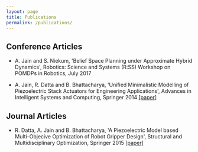 ```yaml
---
layout: page
title: Publications
permalink: /publications/
---
```

<!-- Conference Articles -->
<div class="toc">
  <h2>Conference Articles</h2>
  <ul class="texts">  
    <li class="text-title">
      <p>A. Jain and S. Niekum, 'Belief Space Planning under Approximate Hybrid Dynamics', Robotics: Science and Systems (R:SS) Workshop on POMDPs in Robotics, July 2017 </p> 
    </li>
    <li class="text-title">
      <p> A. Jain, R. Datta and B. Bhattacharya, 'Unified Minimalistic Modelling of Piezoelectric Stack Actuators for Engineering Applications', Advances in Intelligent Systems and Computing, Springer 2014 <a href="http://link.springer.com/chapter/10.1007/978-3-319-16841-8_42" target="_blank"> [paper] </a> </p>
    </li>
  </ul>
</div>

<!-- Journal Articles -->
<div class="toc">
  <h2>Journal Articles</h2>
  <ul class="texts">  
    <li class="text-title">
      <p> R. Datta, A. Jain and B. Bhattacharya, 'A Piezoelectric Model based Multi-Objecive Optimization of Robot Gripper Design', Structural and Multidisciplinary Optimization, Springer 2015 <a href="http://link.springer.com/article/10.1007/s00158-015-1340-y" target="_blank"> [paper] </a> </p>
    </li>
  </ul>
</div>
